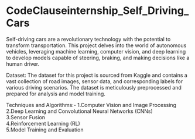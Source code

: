 # CodeClauseinternship_Self_Driving_Cars
Self-driving cars are a revolutionary technology with the potential to transform transportation. This project delves into the world of autonomous vehicles, leveraging machine learning, computer vision, and deep learning to develop models capable of steering, braking, and making decisions like a human driver. 

Dataset:
The dataset for this project is sourced from Kaggle and contains a vast collection of road images, sensor data, and corresponding labels for various driving scenarios. The dataset is meticulously preprocessed and prepared for analysis and model training.

Techniques and Algorithms:-
1.Computer Vision and Image Processing  
2.Deep Learning and Convolutional Neural Networks (CNNs)   
3.Sensor Fusion   
4.Reinforcement Learning (RL)   
5.Model Training and Evaluation   
